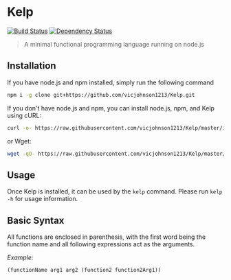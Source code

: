 # Kelp

[![Build Status](https://travis-ci.org/vicjohnson1213/Kelp.svg?branch=master)](https://travis-ci.org/vicjohnson1213/Kelp) [![Dependency Status](https://david-dm.org/vicjohnson1213/Kelp.svg)](https://david-dm.org/vicjohnson1213/Kelp)

> A minimal functional programming language running on node.js

## Installation

If you have node.js and npm installed, simply run the following command

```bash
npm i -g clone git+https://github.com/vicjohnson1213/Kelp.git
```

If you don't have node.js and npm, you can install node.js, npm, and Kelp using cURL:

```bash
curl -o- https://raw.githubusercontent.com/vicjohnson1213/Kelp/master/install.sh | bash
```

or Wget:

```bash
wget -qO- https://raw.githubusercontent.com/vicjohnson1213/Kelp/master/install.sh | bash
```

## Usage

Once Kelp is installed, it can be used by the `kelp` command.  Please run `kelp -h` for usage information.

## Basic Syntax

All functions are enclosed in parenthesis, with the first word being the function name and all following expressions act as the arguments.

*Example:*
```
(functionName arg1 arg2 (function2 function2Arg1))
```

